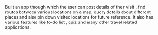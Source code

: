 Built an app through which the user can post details of their visit , find routes between various locations on a map, query details about different places and also pin down visited locations for future reference. It also has various features like to-do list , quiz and many other travel related applications.
